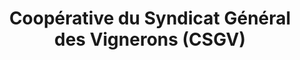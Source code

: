 ---
title: "Coopérative du Syndicat Général des Vignerons (CSGV)"
url: /congy/cooperative-du-syndicat-general-des-vignerons-csgv/
shop: centre de jardinage
---